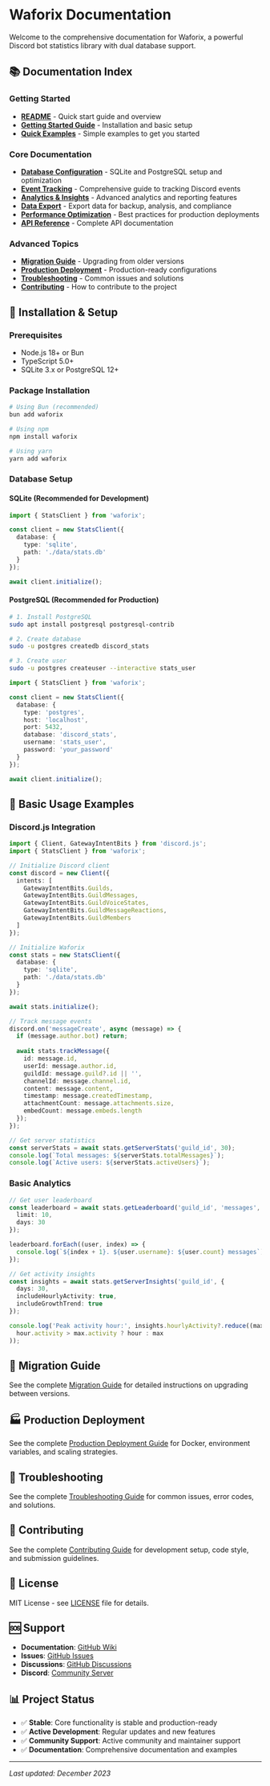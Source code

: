 # Waforix Documentation

Welcome to the comprehensive documentation for Waforix, a powerful Discord bot statistics library with dual database support.

## 📚 Documentation Index

### Getting Started
- **[README](https://github.com/waforix/mocha/blob/main/README.md)** - Quick start guide and overview
- **[Getting Started Guide](https://github.com/waforix/mocha/wiki/Getting-Started)** - Installation and basic setup
- **[Quick Examples](https://github.com/waforix/mocha/wiki/Quick-Examples)** - Simple examples to get you started

### Core Documentation
- **[Database Configuration](https://github.com/waforix/mocha/wiki/Database-Configuration)** - SQLite and PostgreSQL setup and optimization
- **[Event Tracking](https://github.com/waforix/mocha/wiki/Event-Tracking)** - Comprehensive guide to tracking Discord events
- **[Analytics & Insights](https://github.com/waforix/mocha/wiki/Analytics-&-Insights)** - Advanced analytics and reporting features
- **[Data Export](https://github.com/waforix/mocha/wiki/Data-Export)** - Export data for backup, analysis, and compliance
- **[Performance Optimization](https://github.com/waforix/mocha/wiki/Performance-Optomization)** - Best practices for production deployments
- **[API Reference](https://github.com/waforix/mocha/wiki/API-Reference)** - Complete API documentation

### Advanced Topics
- **[Migration Guide](https://github.com/waforix/mocha/wiki/Migration-Guide)** - Upgrading from older versions
- **[Production Deployment](https://github.com/waforix/mocha/wiki/Production-Deployment)** - Production-ready configurations
- **[Troubleshooting](https://github.com/waforix/mocha/wiki/Troubleshooting)** - Common issues and solutions
- **[Contributing](https://github.com/waforix/mocha/wiki/Contributing)** - How to contribute to the project

## 🚀 Installation & Setup

### Prerequisites
- Node.js 18+ or Bun
- TypeScript 5.0+
- SQLite 3.x or PostgreSQL 12+

### Package Installation
```bash
# Using Bun (recommended)
bun add waforix

# Using npm
npm install waforix

# Using yarn
yarn add waforix
```

### Database Setup

#### SQLite (Recommended for Development)
```typescript
import { StatsClient } from 'waforix';

const client = new StatsClient({
  database: {
    type: 'sqlite',
    path: './data/stats.db'
  }
});

await client.initialize();
```

#### PostgreSQL (Recommended for Production)
```bash
# 1. Install PostgreSQL
sudo apt install postgresql postgresql-contrib

# 2. Create database
sudo -u postgres createdb discord_stats

# 3. Create user
sudo -u postgres createuser --interactive stats_user
```

```typescript
import { StatsClient } from 'waforix';

const client = new StatsClient({
  database: {
    type: 'postgres',
    host: 'localhost',
    port: 5432,
    database: 'discord_stats',
    username: 'stats_user',
    password: 'your_password'
  }
});

await client.initialize();
```

## 📖 Basic Usage Examples

### Discord.js Integration
```typescript
import { Client, GatewayIntentBits } from 'discord.js';
import { StatsClient } from 'waforix';

// Initialize Discord client
const discord = new Client({
  intents: [
    GatewayIntentBits.Guilds,
    GatewayIntentBits.GuildMessages,
    GatewayIntentBits.GuildVoiceStates,
    GatewayIntentBits.GuildMessageReactions,
    GatewayIntentBits.GuildMembers
  ]
});

// Initialize Waforix
const stats = new StatsClient({
  database: {
    type: 'sqlite',
    path: './data/stats.db'
  }
});

await stats.initialize();

// Track message events
discord.on('messageCreate', async (message) => {
  if (message.author.bot) return;
  
  await stats.trackMessage({
    id: message.id,
    userId: message.author.id,
    guildId: message.guild?.id || '',
    channelId: message.channel.id,
    content: message.content,
    timestamp: message.createdTimestamp,
    attachmentCount: message.attachments.size,
    embedCount: message.embeds.length
  });
});

// Get server statistics
const serverStats = await stats.getServerStats('guild_id', 30);
console.log(`Total messages: ${serverStats.totalMessages}`);
console.log(`Active users: ${serverStats.activeUsers}`);
```

### Basic Analytics
```typescript
// Get user leaderboard
const leaderboard = await stats.getLeaderboard('guild_id', 'messages', {
  limit: 10,
  days: 30
});

leaderboard.forEach((user, index) => {
  console.log(`${index + 1}. ${user.username}: ${user.count} messages`);
});

// Get activity insights
const insights = await stats.getServerInsights('guild_id', {
  days: 30,
  includeHourlyActivity: true,
  includeGrowthTrend: true
});

console.log('Peak activity hour:', insights.hourlyActivity?.reduce((max, hour) => 
  hour.activity > max.activity ? hour : max
));
```

## 🔄 Migration Guide

See the complete [Migration Guide](https://github.com/waforix/mocha/wiki/Migration-Guide) for detailed instructions on upgrading between versions.

## 🏭 Production Deployment

See the complete [Production Deployment Guide](https://github.com/waforix/mocha/wiki/Production-Deployment) for Docker, environment variables, and scaling strategies.

## 🔧 Troubleshooting

See the complete [Troubleshooting Guide](https://github.com/waforix/mocha/wiki/Troubleshooting) for common issues, error codes, and solutions.

## 🤝 Contributing

See the complete [Contributing Guide](https://github.com/waforix/mocha/wiki/Contributing) for development setup, code style, and submission guidelines.

## 📄 License

MIT License - see [LICENSE](../LICENSE) file for details.

## 🆘 Support

- **Documentation**: [GitHub Wiki](https://github.com/waforix/mocha/wiki)
- **Issues**: [GitHub Issues](https://github.com/waforix/mocha/issues)
- **Discussions**: [GitHub Discussions](https://github.com/waforix/mocha/discussions)
- **Discord**: [Community Server](https://discord.gg/your-invite)

## 📊 Project Status

- ✅ **Stable**: Core functionality is stable and production-ready
- ✅ **Active Development**: Regular updates and new features
- ✅ **Community Support**: Active community and maintainer support
- ✅ **Documentation**: Comprehensive documentation and examples

---

*Last updated: December 2023*

